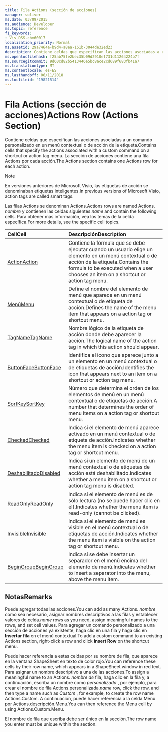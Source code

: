 ```yaml
---
title: Fila Actions (sección de acciones)
manager: soliver
ms.date: 03/09/2015
ms.audience: Developer
ms.topic: reference
f1_keywords:
- Vis_DSS.chm60017
localization_priority: Normal
ms.assetid: 29a7464a-b9d4-a8ea-161b-3044de32ed23
description: Contiene celdas que especifican las acciones asociadas a un comando personalizado en un menú contextual o de acción de la etiqueta. La sección de acciones contiene una fila Actions por cada acción.
ms.openlocfilehash: f25ab75fe2bec35b09d2910ef731d11264224b7f
ms.sourcegitcommit: 9d60cd82b5413446e5bc8ace2cd689f683fb41a7
ms.translationtype: MT
ms.contentlocale: es-ES
ms.lasthandoff: 06/11/2018
ms.locfileid: "19821514"
---
```

# <a name="actions-row-actions-section"></a><span data-ttu-id="a5391-104">Fila Actions (sección de acciones)</span><span class="sxs-lookup"><span data-stu-id="a5391-104">Actions Row (Actions Section)</span></span>

<span data-ttu-id="a5391-105">Contiene celdas que especifican las acciones asociadas a un comando personalizado en un menú contextual o de acción de la etiqueta.</span><span class="sxs-lookup"><span data-stu-id="a5391-105">Contains cells that specify the actions associated with a custom command on a shortcut or action tag menu.</span></span> <span data-ttu-id="a5391-106">La sección de acciones contiene una fila Actions por cada acción.</span><span class="sxs-lookup"><span data-stu-id="a5391-106">The Actions section contains one Actions row for each action.</span></span>
  
> [!NOTE]
> <span data-ttu-id="a5391-107">En versiones anteriores de Microsoft Visio, las etiquetas de acción se denominaban etiquetas inteligentes.</span><span class="sxs-lookup"><span data-stu-id="a5391-107">In previous versions of Microsoft Visio, action tags are called smart tags.</span></span> 
  
<span data-ttu-id="a5391-108">Las filas Actions se denominan Actions.</span><span class="sxs-lookup"><span data-stu-id="a5391-108">Actions rows are named Actions.</span></span> <span data-ttu-id="a5391-109">*nombre* y contienen las celdas siguientes.</span><span class="sxs-lookup"><span data-stu-id="a5391-109">*name*  and contain the following cells.</span></span> <span data-ttu-id="a5391-110">Para obtener más información, vea los temas de la celda específica.</span><span class="sxs-lookup"><span data-stu-id="a5391-110">For more details, see the specific cell topics.</span></span> 
  
|<span data-ttu-id="a5391-111">**Cell**</span><span class="sxs-lookup"><span data-stu-id="a5391-111">**Cell**</span></span>|<span data-ttu-id="a5391-112">**Descripción**</span><span class="sxs-lookup"><span data-stu-id="a5391-112">**Description**</span></span>|
|:-----|:-----|
|[<span data-ttu-id="a5391-113">Action</span><span class="sxs-lookup"><span data-stu-id="a5391-113">Action</span></span>](action-cell-actions-section.md) <br/> |<span data-ttu-id="a5391-114">Contiene la fórmula que se debe ejecutar cuando un usuario elige un elemento en un menú contextual o de acción de la etiqueta.</span><span class="sxs-lookup"><span data-stu-id="a5391-114">Contains the formula to be executed when a user chooses an item on a shortcut or action tag menu.</span></span>  <br/> |
|[<span data-ttu-id="a5391-115">Menú</span><span class="sxs-lookup"><span data-stu-id="a5391-115">Menu</span></span>](menu-cell-actions-section.md) <br/> |<span data-ttu-id="a5391-116">Define el nombre del elemento de menú que aparece en un menú contextual o de etiqueta de acción.</span><span class="sxs-lookup"><span data-stu-id="a5391-116">Defines the name of the menu item that appears on a action tag or shortcut menu.</span></span>  <br/> |
|[<span data-ttu-id="a5391-117">TagName</span><span class="sxs-lookup"><span data-stu-id="a5391-117">TagName</span></span>](tagname-cell-actions-section.md) <br/> |<span data-ttu-id="a5391-118">Nombre lógico de la etiqueta de acción donde debe aparecer la acción.</span><span class="sxs-lookup"><span data-stu-id="a5391-118">The logical name of the action tag in which this action should appear.</span></span>  <br/> |
|[<span data-ttu-id="a5391-119">ButtonFace</span><span class="sxs-lookup"><span data-stu-id="a5391-119">ButtonFace</span></span>](buttonface-cell-actions-section.md) <br/> |<span data-ttu-id="a5391-120">Identifica el icono que aparece junto a un elemento en un menú contextual o de etiquetas de acción.</span><span class="sxs-lookup"><span data-stu-id="a5391-120">Identifies the icon that appears next to an item on a shortcut or action tag menu.</span></span>  <br/> |
|[<span data-ttu-id="a5391-121">SortKey</span><span class="sxs-lookup"><span data-stu-id="a5391-121">SortKey</span></span>](sortkey-cell-actions-section.md) <br/> |<span data-ttu-id="a5391-122">Número que determina el orden de los elementos de menú en un menú contextual o de etiquetas de acción.</span><span class="sxs-lookup"><span data-stu-id="a5391-122">A number that determines the order of menu items on a action tag or shortcut menu.</span></span>  <br/> |
|[<span data-ttu-id="a5391-123">Checked</span><span class="sxs-lookup"><span data-stu-id="a5391-123">Checked</span></span>](checked-cell-actions-section.md) <br/> |<span data-ttu-id="a5391-124">Indica si el elemento de menú aparece activado en un menú contextual o de etiqueta de acción.</span><span class="sxs-lookup"><span data-stu-id="a5391-124">Indicates whether the menu item is checked on a action tag or shortcut menu.</span></span>  <br/> |
|[<span data-ttu-id="a5391-125">Deshabilitado</span><span class="sxs-lookup"><span data-stu-id="a5391-125">Disabled</span></span>](disabled-cell-actions-section.md) <br/> |<span data-ttu-id="a5391-126">Indica si un elemento de menú de un menú contextual o de etiquetas de acción está deshabilitado.</span><span class="sxs-lookup"><span data-stu-id="a5391-126">Indicates whether a menu item on a shortcut or action tag menu is disabled.</span></span>  <br/> |
|[<span data-ttu-id="a5391-127">ReadOnly</span><span class="sxs-lookup"><span data-stu-id="a5391-127">ReadOnly</span></span>](readonly-cell-actions-section.md) <br/> |<span data-ttu-id="a5391-128">Indica si el elemento de menú es de sólo lectura (no se puede hacer clic en él).</span><span class="sxs-lookup"><span data-stu-id="a5391-128">Indicates whether the menu item is read-only (cannot be clicked).</span></span>  <br/> |
|[<span data-ttu-id="a5391-129">Invisible</span><span class="sxs-lookup"><span data-stu-id="a5391-129">Invisible</span></span>](invisible-cell-actions-section.md) <br/> |<span data-ttu-id="a5391-130">Indica si el elemento de menú es visible en el menú contextual o de etiquetas de acción.</span><span class="sxs-lookup"><span data-stu-id="a5391-130">Indicates whether the menu item is visible on the action tag or shortcut menu.</span></span>  <br/> |
|[<span data-ttu-id="a5391-131">BeginGroup</span><span class="sxs-lookup"><span data-stu-id="a5391-131">BeginGroup</span></span>](begingroup-cell-actions-section.md) <br/> |<span data-ttu-id="a5391-132">Indica si se debe insertar un separador en el menú encima del elemento de menú.</span><span class="sxs-lookup"><span data-stu-id="a5391-132">Indicates whether to insert a separator into the menu, above the menu item.</span></span>  <br/> |
   
## <a name="remarks"></a><span data-ttu-id="a5391-133">Notas</span><span class="sxs-lookup"><span data-stu-id="a5391-133">Remarks</span></span>

 <span data-ttu-id="a5391-134">Puede agregar todas las acciones.</span><span class="sxs-lookup"><span data-stu-id="a5391-134">You can add as many Actions.</span></span>  <span data-ttu-id="a5391-135">*nombre* como sea necesario, asignar nombres descriptivos a las filas y establecer valores de celda.</span><span class="sxs-lookup"><span data-stu-id="a5391-135">*name*  rows as you need, assign meaningful names to the rows, and set cell values.</span></span> <span data-ttu-id="a5391-136">Para agregar un comando personalizado a una sección de acciones ya existente, haga clic en una fila y haga clic en **Insertar fila** en el menú contextual.</span><span class="sxs-lookup"><span data-stu-id="a5391-136">To add a custom command to an existing Actions section, right-click a row and click **Insert Row** on the shortcut menu.</span></span> 
  
<span data-ttu-id="a5391-137">Puede hacer referencia a estas celdas por su nombre de fila, que aparece en la ventana ShapeSheet en texto de color rojo.</span><span class="sxs-lookup"><span data-stu-id="a5391-137">You can reference these cells by their row name, which appears in a ShapeSheet window in red text.</span></span> <span data-ttu-id="a5391-138">Para asignar un nombre descriptivo a una de las acciones.</span><span class="sxs-lookup"><span data-stu-id="a5391-138">To assign a meaningful name to an Actions.</span></span> <span data-ttu-id="a5391-139">*nombre de* fila, haga clic en la fila y, a continuación, escriba un nombre como *personalizada* , por ejemplo, para crear el nombre de fila Actions.personalizada.</span><span class="sxs-lookup"><span data-stu-id="a5391-139">*name*  row, click the row, and then type a name such as  *Custom*  , for example, to create the row name Actions.Custom.</span></span> <span data-ttu-id="a5391-140">A continuación, puede hacer referencia a la celda Menu por Actions.descripción.Menu.</span><span class="sxs-lookup"><span data-stu-id="a5391-140">You can then reference the Menu cell by using Actions.Custom.Menu.</span></span> 
  
<span data-ttu-id="a5391-141">El nombre de fila que escriba debe ser único en la sección.</span><span class="sxs-lookup"><span data-stu-id="a5391-141">The row name you enter must be unique within the section.</span></span>
  

